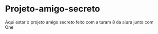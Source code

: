 # Projeto-amigo-secreto
Aqui estar o  projeto amigo secreto feito com a turam 8 da alura junto com One
